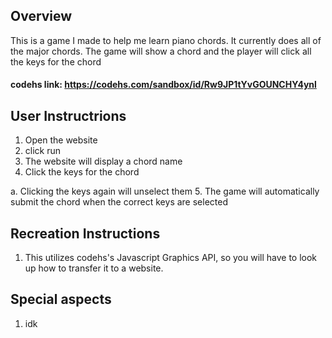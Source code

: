 ## Overview
This is a game I made to help me learn piano chords. It currently does all of the major chords. The game will show a chord and the player will click all the keys for the chord

#### codehs link: https://codehs.com/sandbox/id/Rw9JP1tYvGOUNCHY4ynl

## User Instructrions
1. Open the website
2. click run
3. The website will display a chord name
4. Click the keys for the chord

  a. Clicking the keys again will unselect them
5. The game will automatically submit the chord when the correct keys are selected

## Recreation Instructions
1. This utilizes codehs's Javascript Graphics API, so you will have to look up how to transfer it to a website.

## Special aspects
1. idk

